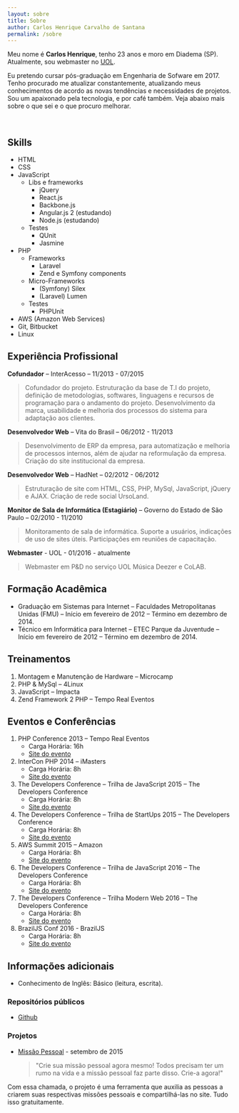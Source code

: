 ```yaml
---
layout: sobre
title: Sobre
author: Carlos Henrique Carvalho de Santana
permalink: /sobre
---
```


<div class="about--intro">
<p class="text-right">
Meu nome é <strong>Carlos Henrique</strong>, tenho 23 anos e moro em Diadema (SP).
Atualmente, sou webmaster no <a href="http://www.uol.com.br" target="_blank">UOL</a>.
</p>


<p class="text-right">
Eu pretendo cursar pós-graduação em Engenharia de Sofware em 2017.
Tenho procurado me atualizar constantemente, atualizando meus conhecimentos de acordo as novas tendências e necessidades de projetos.
Sou um apaixonado pela tecnologia, e por café também.
Veja abaixo mais sobre o que sei e o que procuro melhorar.
</p>
<br class="clearboth" />
</div>

## Skills
 - HTML
 - CSS
 - JavaScript
    - Libs e frameworks
        - jQuery
        - React.js
        - Backbone.js
        - Angular.js 2 (estudando)
        - Node.js (estudando)
   - Testes
        - QUnit
        - Jasmine
 - PHP
   - Frameworks
        - Laravel
        - Zend e Symfony components
   - Micro-Frameworks
        - (Symfony) Silex
        - (Laravel) Lumen
   - Testes
        - PHPUnit
 - AWS (Amazon Web Services)
 - Git, Bitbucket
 - Linux

## Experiência Profissional

**Cofundador** – InterAcesso – 11/2013 - 07/2015

> Cofundador do projeto.
Estruturação da base de T.I do projeto, definição de metodologias, softwares, linguagens e recursos de programação para o andamento do projeto.
Desenvolvimento da marca, usabilidade e melhoria dos processos do sistema para adaptação aos clientes.

**Desenvolvedor Web** – Vita do Brasil – 06/2012 - 11/2013

>Desenvolvimento de ERP da empresa, para automatização e melhoria de processos internos, além de ajudar na reformulação da empresa.
Criação do site institucional da empresa.

**Desenvolvedor Web** – HadNet – 02/2012 - 06/2012

>Estruturação de site com HTML, CSS, PHP, MySql, JavaScript, jQuery e AJAX.
Criação de rede social UrsoLand.

**Monitor de Sala de Informática (Estagiário)** – Governo do Estado de São Paulo – 02/2010 - 11/2010

>Monitoramento de sala de informática.
Suporte a usuários, indicações de uso de sites úteis.
Participações em reuniões de capacitação.

**Webmaster** - UOL - 01/2016 - atualmente

>Webmaster em P&D no serviço UOL Música Deezer e CoLAB.

## Formação Acadêmica

* Graduação em Sistemas para Internet – Faculdades Metropolitanas Unidas (FMU) – Início em fevereiro de 2012 – Término em dezembro de 2014.
* Técnico em Informática para Internet – ETEC Parque da Juventude – Início em fevereiro de 2012 – Término em dezembro de 2014.

## Treinamentos

1. Montagem e Manutenção de Hardware – Microcamp
2. PHP & MySql – 4Linux
4. JavaScript – Impacta
3. Zend Framework 2 PHP – Tempo Real Eventos

## Eventos e Conferências

1. PHP Conference 2013 – Tempo Real Eventos
    * Carga Horária: 16h
    * [Site do evento](http://phpconference.com.br/)
2. InterCon PHP 2014 – iMasters
    * Carga Horária: 8h
    * [Site do evento](http://interconphp.imasters.com.br/)
3. The Developers Conference – Trilha de JavaScript 2015 – The Developers Conference
    * Carga Horária: 8h
    * [Site do evento](http://www.thedevelopersconference.com.br/)
4. The Developers Conference – Trilha de StartUps 2015 – The Developers Conference
    * Carga Horária: 8h
    * [Site do evento](http://www.thedevelopersconference.com.br/)
5. AWS Summit 2015 – Amazon
    * Carga Horária: 8h
    * [Site do evento](https://aws.amazon.com/pt/summits/sao-paulo/)
6. The Developers Conference – Trilha de JavaScript 2016 – The Developers Conference
    * Carga Horária: 8h
    * [Site do evento](http://www.thedevelopersconference.com.br/)
7. The Developers Conference – Trilha Modern Web 2016 – The Developers Conference
    * Carga Horária: 8h
    * [Site do evento](http://www.thedevelopersconference.com.br/)
8. BrazilJS Conf 2016 - BrazilJS
    * Carga Horária: 8h
    * [Site do evento](https://braziljs.org/conf/)

## Informações adicionais

* Conhecimento de Inglês: Básico (leitura, escrita).

### Repositórios públicos

* [Github](https://github.com/carlohcs?utf8=%E2%9C%93&tab=repositories&q=&type=source&language=)

### Projetos

* [Missão Pessoal](http://www.missaopessoal.com.br/) - setembro de 2015

    >"Crie sua missão pessoal agora mesmo! Todos precisam ter um rumo na vida e a missão pessoal faz parte disso. Crie-a agora!"

Com essa chamada, o projeto é uma ferramenta que auxilia as pessoas a criarem suas respectivas missões pessoais e compartilhá-las no site. Tudo isso gratuitamente.
